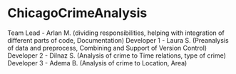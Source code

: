 # ChicagoCrimeAnalysis

Team Lead - Arlan M. (dividing responsibilities, helping with integration of different parts of code, Documentation)
Developer 1 - Laura S. (Preanalysis of data and preprocess, Combining and Support of Version Control)
Developer 2 - Dilnaz S. (Analysis of crime to Time relations, type of crime)
Developer 3 - Adema B. (Analysis of crime to Location, Area)

